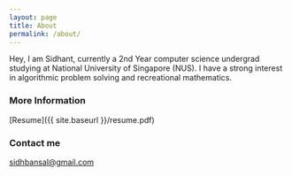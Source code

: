```yaml
---
layout: page
title: About
permalink: /about/
---
```


Hey, I am Sidhant, currently a 2nd Year computer science undergrad studying at National University of Singapore (NUS).
I have a strong interest in algorithmic problem solving and recreational mathematics.

### More Information

[Resume]({{ site.baseurl }}/resume.pdf)

### Contact me

[sidhbansal@gmail.com](mailto:sidhbansal@gmail.com)
